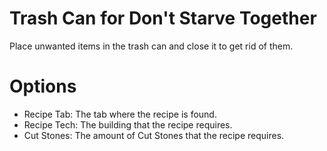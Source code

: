 # Trash Can for Don't Starve Together

Place unwanted items in the trash can and close it to get rid of them.

# Options

- Recipe Tab: The tab where the recipe is found.
- Recipe Tech: The building that the recipe requires.
- Cut Stones: The amount of Cut Stones that the recipe requires.
